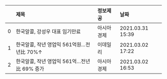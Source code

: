 |    | 제목                                        | 정보제공   | 날짜             |
|---:|:--------------------------------------------|:-----------|:-----------------|
|  0 | 한국알콜, 강성우 대표 임기만료              | 아시아경제 | 2021.03.31 15:39 |
|  1 | 한국알콜, 작년 영업익 561억원…전년比 70%↑   | 이데일리   | 2021.03.02 17:22 |
|  2 | 한국알콜, 작년 영업익 561억…전년比 69% 증가 | 아시아경제 | 2021.03.02 16:53 |